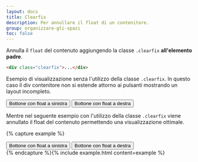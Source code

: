 ```yaml
---
layout: docs
title: Clearfix
description: Per annullare il float di un contenitore.
group: organizzare-gli-spazi
toc: false
---
```


Annulla il `float` del contenuto aggiungendo la classe `.clearfix` **all'elemento padre**.

```html
<div class="clearfix">...</div>
```

Esempio di visualizzazione senza l'utilizzo della classe `.clearfix`. In questo caso il div contenitore non si estende attorno ai pulsanti mostrando un layout incompleto.

<div class="bd-example">
  <div class="neutral-2-bg p-2">
    <button type="button" class="btn btn-secondary float-start">Bottone con float a sinistra</button>
    <button type="button" class="btn btn-secondary float-end">Bottone con float a destra</button>
  </div>
</div>

Mentre nel seguente esempio con l'utilizzo della classe `.clearfix` viene annullato il float del contenuto permettendo una visualizzazione ottimale.

{% capture example %}

<div class="neutral-2-bg p-2 clearfix">
  <button type="button" class="btn btn-secondary float-start">Bottone con float a sinistra</button>
  <button type="button" class="btn btn-secondary float-end">Bottone con float a destra</button>
</div>
{% endcapture %}{% include example.html content=example %}
